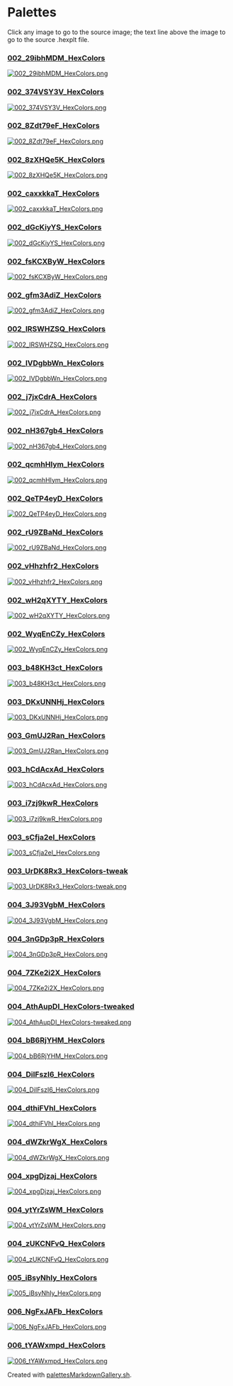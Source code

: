 # Palettes

Click any image to go to the source image; the text line above the image to go to the source .hexplt file.

### [002_29ibhMDM_HexColors](002_29ibhMDM_HexColors.hexplt)

[ ![002_29ibhMDM_HexColors.png](002_29ibhMDM_HexColors.png) ](002_29ibhMDM_HexColors.png)

### [002_374VSY3V_HexColors](002_374VSY3V_HexColors.hexplt)

[ ![002_374VSY3V_HexColors.png](002_374VSY3V_HexColors.png) ](002_374VSY3V_HexColors.png)

### [002_8Zdt79eF_HexColors](002_8Zdt79eF_HexColors.hexplt)

[ ![002_8Zdt79eF_HexColors.png](002_8Zdt79eF_HexColors.png) ](002_8Zdt79eF_HexColors.png)

### [002_8zXHQe5K_HexColors](002_8zXHQe5K_HexColors.hexplt)

[ ![002_8zXHQe5K_HexColors.png](002_8zXHQe5K_HexColors.png) ](002_8zXHQe5K_HexColors.png)

### [002_caxxkkaT_HexColors](002_caxxkkaT_HexColors.hexplt)

[ ![002_caxxkkaT_HexColors.png](002_caxxkkaT_HexColors.png) ](002_caxxkkaT_HexColors.png)

### [002_dGcKiyYS_HexColors](002_dGcKiyYS_HexColors.hexplt)

[ ![002_dGcKiyYS_HexColors.png](002_dGcKiyYS_HexColors.png) ](002_dGcKiyYS_HexColors.png)

### [002_fsKCXByW_HexColors](002_fsKCXByW_HexColors.hexplt)

[ ![002_fsKCXByW_HexColors.png](002_fsKCXByW_HexColors.png) ](002_fsKCXByW_HexColors.png)

### [002_gfm3AdiZ_HexColors](002_gfm3AdiZ_HexColors.hexplt)

[ ![002_gfm3AdiZ_HexColors.png](002_gfm3AdiZ_HexColors.png) ](002_gfm3AdiZ_HexColors.png)

### [002_IRSWHZSQ_HexColors](002_IRSWHZSQ_HexColors.hexplt)

[ ![002_IRSWHZSQ_HexColors.png](002_IRSWHZSQ_HexColors.png) ](002_IRSWHZSQ_HexColors.png)

### [002_IVDgbbWn_HexColors](002_IVDgbbWn_HexColors.hexplt)

[ ![002_IVDgbbWn_HexColors.png](002_IVDgbbWn_HexColors.png) ](002_IVDgbbWn_HexColors.png)

### [002_j7jxCdrA_HexColors](002_j7jxCdrA_HexColors.hexplt)

[ ![002_j7jxCdrA_HexColors.png](002_j7jxCdrA_HexColors.png) ](002_j7jxCdrA_HexColors.png)

### [002_nH367gb4_HexColors](002_nH367gb4_HexColors.hexplt)

[ ![002_nH367gb4_HexColors.png](002_nH367gb4_HexColors.png) ](002_nH367gb4_HexColors.png)

### [002_qcmhHIym_HexColors](002_qcmhHIym_HexColors.hexplt)

[ ![002_qcmhHIym_HexColors.png](002_qcmhHIym_HexColors.png) ](002_qcmhHIym_HexColors.png)

### [002_QeTP4eyD_HexColors](002_QeTP4eyD_HexColors.hexplt)

[ ![002_QeTP4eyD_HexColors.png](002_QeTP4eyD_HexColors.png) ](002_QeTP4eyD_HexColors.png)

### [002_rU9ZBaNd_HexColors](002_rU9ZBaNd_HexColors.hexplt)

[ ![002_rU9ZBaNd_HexColors.png](002_rU9ZBaNd_HexColors.png) ](002_rU9ZBaNd_HexColors.png)

### [002_vHhzhfr2_HexColors](002_vHhzhfr2_HexColors.hexplt)

[ ![002_vHhzhfr2_HexColors.png](002_vHhzhfr2_HexColors.png) ](002_vHhzhfr2_HexColors.png)

### [002_wH2qXYTY_HexColors](002_wH2qXYTY_HexColors.hexplt)

[ ![002_wH2qXYTY_HexColors.png](002_wH2qXYTY_HexColors.png) ](002_wH2qXYTY_HexColors.png)

### [002_WyqEnCZy_HexColors](002_WyqEnCZy_HexColors.hexplt)

[ ![002_WyqEnCZy_HexColors.png](002_WyqEnCZy_HexColors.png) ](002_WyqEnCZy_HexColors.png)

### [003_b48KH3ct_HexColors](003_b48KH3ct_HexColors.hexplt)

[ ![003_b48KH3ct_HexColors.png](003_b48KH3ct_HexColors.png) ](003_b48KH3ct_HexColors.png)

### [003_DKxUNNHj_HexColors](003_DKxUNNHj_HexColors.hexplt)

[ ![003_DKxUNNHj_HexColors.png](003_DKxUNNHj_HexColors.png) ](003_DKxUNNHj_HexColors.png)

### [003_GmUJ2Ran_HexColors](003_GmUJ2Ran_HexColors.hexplt)

[ ![003_GmUJ2Ran_HexColors.png](003_GmUJ2Ran_HexColors.png) ](003_GmUJ2Ran_HexColors.png)

### [003_hCdAcxAd_HexColors](003_hCdAcxAd_HexColors.hexplt)

[ ![003_hCdAcxAd_HexColors.png](003_hCdAcxAd_HexColors.png) ](003_hCdAcxAd_HexColors.png)

### [003_i7zj9kwR_HexColors](003_i7zj9kwR_HexColors.hexplt)

[ ![003_i7zj9kwR_HexColors.png](003_i7zj9kwR_HexColors.png) ](003_i7zj9kwR_HexColors.png)

### [003_sCfja2eI_HexColors](003_sCfja2eI_HexColors.hexplt)

[ ![003_sCfja2eI_HexColors.png](003_sCfja2eI_HexColors.png) ](003_sCfja2eI_HexColors.png)

### [003_UrDK8Rx3_HexColors-tweak](003_UrDK8Rx3_HexColors-tweak.hexplt)

[ ![003_UrDK8Rx3_HexColors-tweak.png](003_UrDK8Rx3_HexColors-tweak.png) ](003_UrDK8Rx3_HexColors-tweak.png)

### [004_3J93VgbM_HexColors](004_3J93VgbM_HexColors.hexplt)

[ ![004_3J93VgbM_HexColors.png](004_3J93VgbM_HexColors.png) ](004_3J93VgbM_HexColors.png)

### [004_3nGDp3pR_HexColors](004_3nGDp3pR_HexColors.hexplt)

[ ![004_3nGDp3pR_HexColors.png](004_3nGDp3pR_HexColors.png) ](004_3nGDp3pR_HexColors.png)

### [004_7ZKe2i2X_HexColors](004_7ZKe2i2X_HexColors.hexplt)

[ ![004_7ZKe2i2X_HexColors.png](004_7ZKe2i2X_HexColors.png) ](004_7ZKe2i2X_HexColors.png)

### [004_AthAupDI_HexColors-tweaked](004_AthAupDI_HexColors-tweaked.hexplt)

[ ![004_AthAupDI_HexColors-tweaked.png](004_AthAupDI_HexColors-tweaked.png) ](004_AthAupDI_HexColors-tweaked.png)

### [004_bB6RjYHM_HexColors](004_bB6RjYHM_HexColors.hexplt)

[ ![004_bB6RjYHM_HexColors.png](004_bB6RjYHM_HexColors.png) ](004_bB6RjYHM_HexColors.png)

### [004_DiIFszI6_HexColors](004_DiIFszI6_HexColors.hexplt)

[ ![004_DiIFszI6_HexColors.png](004_DiIFszI6_HexColors.png) ](004_DiIFszI6_HexColors.png)

### [004_dthiFVhI_HexColors](004_dthiFVhI_HexColors.hexplt)

[ ![004_dthiFVhI_HexColors.png](004_dthiFVhI_HexColors.png) ](004_dthiFVhI_HexColors.png)

### [004_dWZkrWgX_HexColors](004_dWZkrWgX_HexColors.hexplt)

[ ![004_dWZkrWgX_HexColors.png](004_dWZkrWgX_HexColors.png) ](004_dWZkrWgX_HexColors.png)

### [004_xpgDjzaj_HexColors](004_xpgDjzaj_HexColors.hexplt)

[ ![004_xpgDjzaj_HexColors.png](004_xpgDjzaj_HexColors.png) ](004_xpgDjzaj_HexColors.png)

### [004_ytYrZsWM_HexColors](004_ytYrZsWM_HexColors.hexplt)

[ ![004_ytYrZsWM_HexColors.png](004_ytYrZsWM_HexColors.png) ](004_ytYrZsWM_HexColors.png)

### [004_zUKCNFvQ_HexColors](004_zUKCNFvQ_HexColors.hexplt)

[ ![004_zUKCNFvQ_HexColors.png](004_zUKCNFvQ_HexColors.png) ](004_zUKCNFvQ_HexColors.png)

### [005_iBsyNhIy_HexColors](005_iBsyNhIy_HexColors.hexplt)

[ ![005_iBsyNhIy_HexColors.png](005_iBsyNhIy_HexColors.png) ](005_iBsyNhIy_HexColors.png)

### [006_NgFxJAFb_HexColors](006_NgFxJAFb_HexColors.hexplt)

[ ![006_NgFxJAFb_HexColors.png](006_NgFxJAFb_HexColors.png) ](006_NgFxJAFb_HexColors.png)

### [006_tYAWxmpd_HexColors](006_tYAWxmpd_HexColors.hexplt)

[ ![006_tYAWxmpd_HexColors.png](006_tYAWxmpd_HexColors.png) ](006_tYAWxmpd_HexColors.png)

Created with [palettesMarkdownGallery.sh](https://github.com/earthbound19/_ebDev/blob/master/scripts/palettesMarkdownGallery.sh).